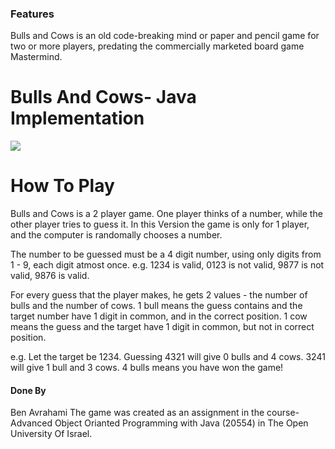### Features

Bulls and Cows is an old code-breaking mind or paper and pencil game for two or more players, predating the commercially marketed board game Mastermind.
# Bulls And Cows- Java Implementation

[![](https://i.ytimg.com/vi/zH4B5p9NYEY/maxresdefault.jpg)](http://https://i.ytimg.com/vi/zH4B5p9NYEY/maxresdefault.jpg)




How To Play
=============
Bulls and Cows is a 2 player game. One player thinks of a number, while the other player tries to guess it. In this Version the game is only for 1 player, and the computer is randomally chooses a number.

The number to be guessed must be a 4 digit number, using only digits from 1 - 9, each digit atmost once. e.g. 1234 is valid, 0123 is not valid, 9877 is not valid, 9876 is valid.

For every guess that the player makes, he gets 2 values -
the number of bulls and the number of cows.
1 bull means the guess contains and the target number have 1 digit in common, and in the correct position.
1 cow means the guess and the target have 1 digit in common, but not in correct position.

e.g. Let the target be 1234. Guessing 4321 will give 0 bulls and 4 cows. 3241 will give 1 bull and 3 cows. 4 bulls means you have won the game!

#### Done By
Ben Avrahami 
The game was created as an assignment in the course- Advanced Object Orianted Programming with Java (20554) in The Open University Of Israel.


